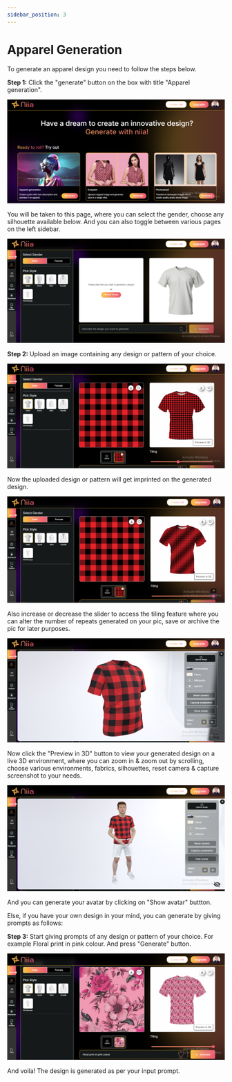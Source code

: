 ```yaml
---
sidebar_position: 3
---
```


# Apparel Generation

To generate an apparel design you need to follow the steps below.

**Step 1:** Click the "generate" button on the box with title "Apparel generation".

![niia_features_page](../static/img/feature_types.PNG)

You will be taken to this page, where you can select the gender, choose any silhouette available below. And you can also toggle between various pages on the left sidebar.

![apparel_gen_page](../static/img/apparel_gen_page.PNG)

**Step 2:** Upload an image containing any design or pattern of your choice.

![upload_image](../static/img/upload_image.PNG)

Now the uploaded design or pattern will get imprinted on the generated design.

![tiling](../static/img/tiling.PNG)

Also increase or decrease the slider to access the tiling feature where you can alter the number of repeats generated on your pic, save or archive the pic for later purposes.

![preview](../static/img/preview.PNG)

Now click the "Preview in 3D" button to view your generated design on a live 3D environment, where you can zoom in & zoom out by scrolling, choose various environments, fabrics, silhouettes, reset camera & capture screenshot to your needs.

![avatar](../static/img/avatar.PNG)

And you can generate your avatar by clicking on "Show avatar" buttton.

Else, if you have your own design in your mind, you can generate by giving prompts as follows:

**Step 3:** Start giving prompts of any design or pattern of your choice. For example Floral print in pink colour. And press "Generate" button.

![prompt](../static/img/prompt.PNG)

And voila! The design is generated as per your input prompt.
